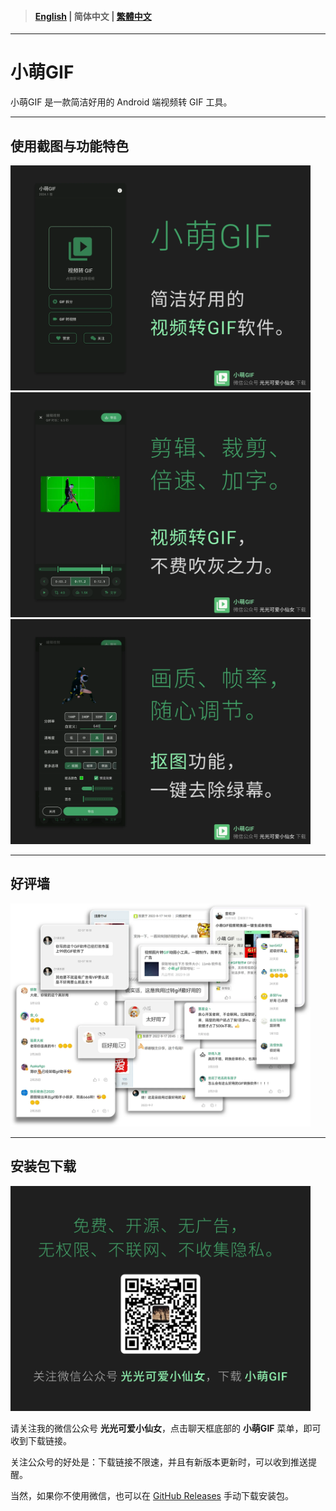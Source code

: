 > #### [English](https://example.com) | 简体中文 | [繁體中文](https://example.com)

---

# 小萌GIF

小萌GIF 是一款简洁好用的 Android 端视频转 GIF 工具。

---

## 使用截图与功能特色

<img src="img1-zh-rCN.webp" width="480"/>
<img src="img2-zh-rCN.webp" width="480"/>
<img src="img3-zh-rCN.webp" width="480"/>

---

## 好评墙

<img src="img11-zh-rCN.webp" width="480"/>

---

## 安装包下载

<img src="img4-zh-rCN.webp" width="480"/>

请关注我的微信公众号 **光光可爱小仙女**，点击聊天框底部的 **小萌GIF** 菜单，即可收到下载链接。

关注公众号的好处是：下载链接不限速，并且有新版本更新时，可以收到推送提醒。

当然，如果你不使用微信，也可以在 [GitHub Releases](https://github.com/tasy5kg/CuteGIF/releases) 手动下载安装包。